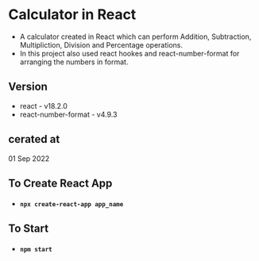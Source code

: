 # Calculator in React

- A calculator created in React which can perform Addition, Subtraction, Multipliction,
  Division and Percentage operations. 
- In this project also used react hookes and  react-number-format for arranging
  the numbers in format.

## Version

- react - v18.2.0
- react-number-format - v4.9.3

## cerated at

01 Sep 2022

## To Create React App

- ####  `npx create-react-app app_name`

## To Start 

- ####  `npm start`
